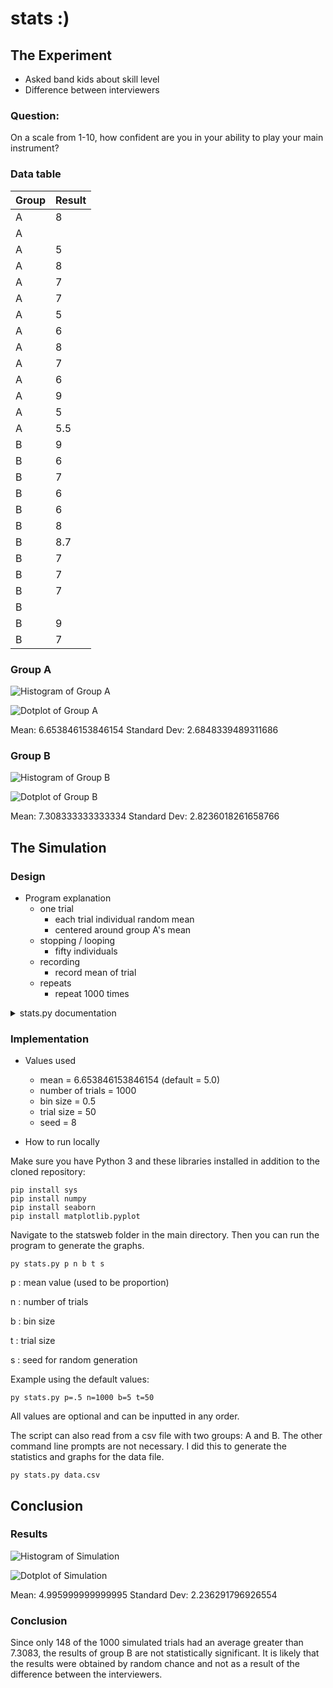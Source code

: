 # stats :)

## The Experiment

- Asked band kids about skill level
- Difference between interviewers

### Question:
On a scale from 1-10, how confident are you in your ability to play your main instrument?

### Data table
|Group | Result|
| --- | --- |
|A|8
|A|
|A|5
|A|8
|A|7
|A|7
|A|5
|A|6
|A|8
|A|7
|A|6
|A|9
|A|5
|A|5.5
|B|9
|B|6
|B|7
|B|6
|B|6
|B|8
|B|8.7
|B|7
|B|7
|B|7
|B|
|B|9
|B|7

### Group A
![Histogram of Group A](https://raw.githubusercontent.com/FrostForth/stats/master/Images/a1.png)

![Dotplot of Group A](https://raw.githubusercontent.com/FrostForth/stats/master/Images/a2.png)

Mean: 6.653846153846154
Standard Dev: 2.6848339489311686
### Group B
![Histogram of Group B](https://raw.githubusercontent.com/FrostForth/stats/master/Images/b1.png)

![Dotplot of Group B](https://raw.githubusercontent.com/FrostForth/stats/master/Images/b2.png)

Mean: 7.308333333333334
Standard Dev: 2.8236018261658766

## The Simulation

### Design

- Program explanation
	- one trial
		- each trial individual random mean
		- centered around group A's mean
	- stopping / looping
		- fifty individuals
	- recording
		- record mean of trial
	- repeats
		- repeat 1000 times

<details>

<summary> stats.py documentation </summary>


	1. Provide library of functions:
	    - intialize
	    - sample
	    - graph
	    - stats
	    - output
	2. Execute functions depending on version
	    1. Import necessary libraries
		- os
		- sys
		- numpy
		- matplotlib pyplot and ticker
		- seaborn
		- pandas
		- math
	    2. Set default variables
		- mean = 5.0
		- number of trials = 1000
		- bin size = 0.5
		- trial size = 50
	    3. Use user-imputted values for variables if applicible
		1. Check for values from command line or input fields
		2. Update each corresponding value
	    4. Take the sample
		1. Make a list of length t
		2. Append the average value of the list to list of averages
		3. Repeat n times
	    5. Create and output graphs
		1. Histogram
		2. Dotplot
	    6. Calculate statistical data
		- Mean
		- Standard Deviation
	    7. Output results
		1. graphs and stats
		2. save to file if chosen in command line


</details>

### Implementation

- Values used
	- mean = 6.653846153846154 (default = 5.0)
	- number of trials = 1000
	- bin size = 0.5
	- trial size = 50
	- seed = 8

- How to run locally

Make sure you have Python 3 and these libraries installed in addition to the cloned repository:
	
	
	pip install sys
	pip install numpy
	pip install seaborn
	pip install matplotlib.pyplot

Navigate to the statsweb folder in the main directory.
Then you can run the program to generate the graphs.
	
	py stats.py p n b t s
p
: mean value (used to be proportion)

n
: number of trials

b
: bin size

t
: trial size

s
: seed for random generation
	
Example using the default values:

	py stats.py p=.5 n=1000 b=5 t=50
	
All values are optional and can be inputted in any order.

The script can also read from a csv file with two groups: A and B. The other command line prompts are not necessary. I did this to generate the statistics and graphs for the data file.

	py stats.py data.csv
	
## Conclusion
### Results

![Histogram of Simulation](https://raw.githubusercontent.com/FrostForth/stats/master/Images/sim1.png)

![Dotplot of Simulation](https://raw.githubusercontent.com/FrostForth/stats/master/Images/sim2.png)

Mean: 4.995999999999995
Standard Dev: 2.236291796926554

### Conclusion
Since only 148 of the 1000 simulated trials had an average greater than 7.3083, the results of group B are not statistically significant. It is likely that the results were obtained by random chance and not as a result of the difference between the interviewers.
